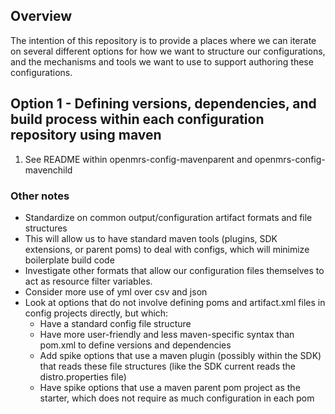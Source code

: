 ## Overview

The intention of this repository is to provide a places where we can iterate on several different options for how we want
to structure our configurations, and the mechanisms and tools we want to use to support authoring these configurations.

## Option 1 - Defining versions, dependencies, and build process within each configuration repository using maven

1. See README within openmrs-config-mavenparent and openmrs-config-mavenchild


### Other notes

* Standardize on common output/configuration artifact formats and file structures
* This will allow us to have standard maven tools (plugins, SDK extensions, or parent poms) to deal with configs, which will minimize boilerplate build code
* Investigate other formats that allow our configuration files themselves to act as resource filter variables.
* Consider more use of yml over csv and json
* Look at options that do not involve defining poms and artifact.xml files in config projects directly, but which:
  * Have a standard config file structure
  * Have more user-friendly and less maven-specific syntax than pom.xml to define versions and dependencies
  * Add spike options that use a maven plugin (possibly within the SDK) that reads these file structures (like the SDK current reads the distro.properties file)
  * Have spike options that use a maven parent pom project as the starter, which does not require as much configuration in each pom
